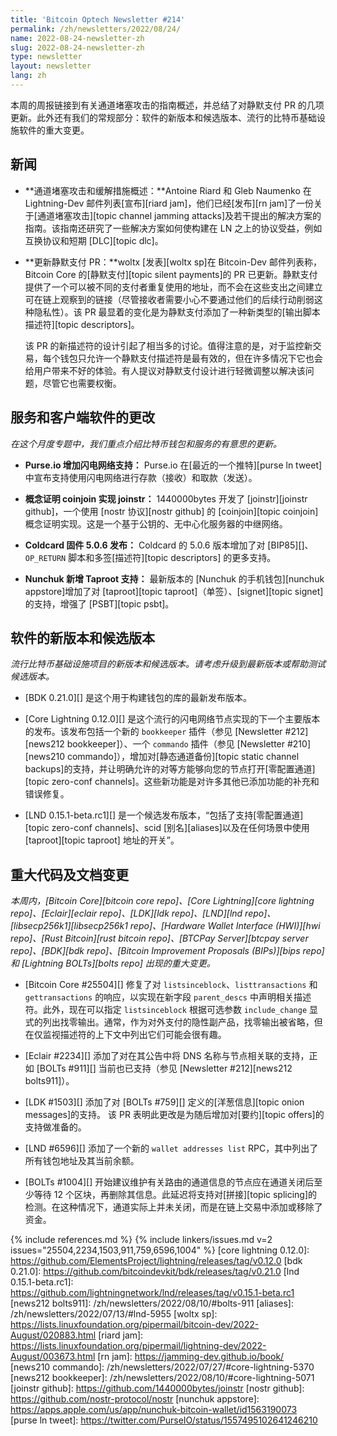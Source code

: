 ```yaml
---
title: 'Bitcoin Optech Newsletter #214'
permalink: /zh/newsletters/2022/08/24/
name: 2022-08-24-newsletter-zh
slug: 2022-08-24-newsletter-zh
type: newsletter
layout: newsletter
lang: zh
---
```

本周的周报链接到有关通道堵塞攻击的指南概述，并总结了对静默支付 PR 的几项更新。此外还有我们的常规部分：软件的新版本和候选版本、流行的比特币基础设施软件的重大变更。

## 新闻

- **<!--overview-of-channel-jamming-attacks-and-mitigations-->通道堵塞攻击和缓解措施概述：**Antoine Riard 和 Gleb Naumenko 在 Lightning-Dev 邮件列表[宣布][riard jam]，他们已经[发布][rn jam]了一份关于[通道堵塞攻击][topic channel jamming attacks]及若干提出的解决方案的指南。该指南还研究了一些解决方案如何使构建在 LN 之上的协议受益，例如互换协议和短期 [DLC][topic dlc]。

- **更新静默支付 PR：**woltx [发表][woltx sp]在 Bitcoin-Dev 邮件列表称，Bitcoin Core 的[静默支付][topic silent payments]的 PR 已更新。静默支付提供了一个可以被不同的支付者重复使用的地址，而不会在这些支出之间建立可在链上观察到的链接（尽管接收者需要小心不要通过他们的后续行动削弱这种隐私性）。该 PR 最显着的变化是为静默支付添加了一种新类型的[输出脚本描述符][topic descriptors]。

    该 PR 的新描述符的设计引起了相当多的讨论。值得注意的是，对于监控新交易，每个钱包只允许一个静默支付描述符是最有效的，但在许多情况下它也会给用户带来不好的体验。有人提议对静默支付设计进行轻微调整以解决该问题，尽管它也需要权衡。

## 服务和客户端软件的更改

*在这个月度专题中，我们重点介绍比特币钱包和服务的有意思的更新。*

- **Purse.io 增加闪电网络支持：**
  Purse.io 在[最近的一个推特][purse ln tweet]中宣布支持使用闪电网络进行存款（接收）和取款（发送）。

- **概念证明 coinjoin 实现 joinstr：**
  1440000bytes 开发了 [joinstr][joinstr github]，一个使用 [nostr 协议][nostr github] 的 [coinjoin][topic coinjoin] 概念证明实现。这是一个基于公钥的、无中心化服务器的中继网络。

- **Coldcard 固件 5.0.6 发布：**
  Coldcard 的 5.0.6 版本增加了对 [BIP85][]、`OP_RETURN` 脚本和多签[描述符][topic descriptors] 的更多支持。

- **Nunchuk 新增 Taproot 支持：**
  最新版本的 [Nunchuk 的手机钱包][nunchuk appstore]增加了对 [taproot][topic taproot]（单签）、[signet][topic signet]的支持，增强了 [PSBT][topic psbt]。

## 软件的新版本和候选版本

*流行比特币基础设施项目的新版本和候选版本。请考虑升级到最新版本或帮助测试候选版本。*

- [BDK 0.21.0][] 是这个用于构建钱包的库的最新发布版本。

- [Core Lightning 0.12.0][] 是这个流行的闪电网络节点实现的下一个主要版本的发布。该发布包括一个新的 `bookkeeper` 插件（参见 [Newsletter #212][news212 bookkeeper]）、一个 `commando` 插件（参见 [Newsletter #210][news210 commando]），增加对[静态通道备份][topic static channel backups]的支持，并让明确允许的对等方能够向您的节点打开[零配置通道][topic zero-conf channels]。这些新功能是对许多其他已添加功能的补充和错误修复。

- [LND 0.15.1-beta.rc1][] 是一个候选发布版本，“包括了支持[零配置通道][topic zero-conf channels]、scid [别名][aliases]以及在任何场景中使用 [taproot][topic taproot] 地址的开关”。

## 重大代码及文档变更

*本周内，[Bitcoin Core][bitcoin core repo]、[Core Lightning][core lightning repo]、[Eclair][eclair repo]、[LDK][ldk repo]、[LND][lnd repo]、[libsecp256k1][libsecp256k1 repo]、[Hardware Wallet Interface (HWI)][hwi repo]、[Rust Bitcoin][rust bitcoin repo]、[BTCPay Server][btcpay server repo]、[BDK][bdk repo]、[Bitcoin Improvement Proposals (BIPs)][bips repo] 和 [Lightning BOLTs][bolts repo] 出现的重大变更。*

- [Bitcoin Core #25504][] 修复了对 `listsinceblock`、`listtransactions` 和 `gettransactions` 的响应，以实现在新字段 `parent_descs` 中声明相关描述符。此外，现在可以指定 `listsinceblock` 根据可选参数 `include_change` 显式的列出找零输出。通常，作为对外支付的隐性副产品，找零输出被省略，但在仅监视描述符的上下文中列出它们可能会很有趣。

- [Eclair #2234][] 添加了对在其公告中将 DNS 名称与节点相关联的支持，正如 [BOLTs #911][] 当前也已支持（参见 [Newsletter #212][news212 bolts911]）。

- [LDK #1503][] 添加了对 [BOLTs #759][] 定义的[洋葱信息][topic onion messages]的支持。 该 PR 表明此更改是为随后增加对[要约][topic offers]的支持做准备的。

- [LND #6596][] 添加了一个新的 `wallet addresses list` RPC，其中列出了所有钱包地址及其当前余额。

- [BOLTs #1004][] 开始建议维护有关路由的通道信息的节点应在通道关闭后至少等待 12 个区块，再删除其信息。此延迟将支持对[拼接][topic splicing]的检测。在这种情况下，通道实际上并未关闭，而是在链上交易中添加或移除了资金。

{% include references.md %}
{% include linkers/issues.md v=2 issues="25504,2234,1503,911,759,6596,1004" %}
[core lightning 0.12.0]: https://github.com/ElementsProject/lightning/releases/tag/v0.12.0
[bdk 0.21.0]: https://github.com/bitcoindevkit/bdk/releases/tag/v0.21.0
[lnd 0.15.1-beta.rc1]: https://github.com/lightningnetwork/lnd/releases/tag/v0.15.1-beta.rc1
[news212 bolts911]: /zh/newsletters/2022/08/10/#bolts-911
[aliases]: /zh/newsletters/2022/07/13/#lnd-5955
[woltx sp]: https://lists.linuxfoundation.org/pipermail/bitcoin-dev/2022-August/020883.html
[riard jam]: https://lists.linuxfoundation.org/pipermail/lightning-dev/2022-August/003673.html
[rn jam]: https://jamming-dev.github.io/book/
[news210 commando]: /zh/newsletters/2022/07/27/#core-lightning-5370
[news212 bookkeeper]: /zh/newsletters/2022/08/10/#core-lightning-5071
[joinstr github]: https://github.com/1440000bytes/joinstr
[nostr github]: https://github.com/nostr-protocol/nostr
[nunchuk appstore]: https://apps.apple.com/us/app/nunchuk-bitcoin-wallet/id1563190073
[purse ln tweet]: https://twitter.com/PurseIO/status/1557495102641246210
